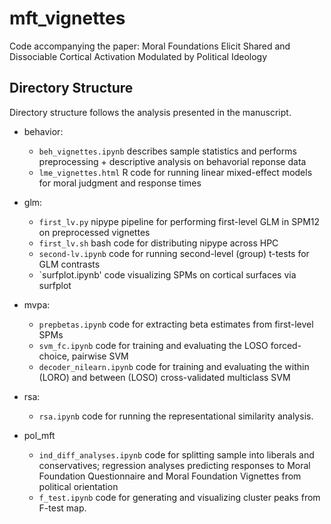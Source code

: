 # mft_vignettes
Code accompanying the paper: Moral Foundations Elicit Shared and Dissociable Cortical Activation Modulated by Political Ideology

## Directory Structure 

Directory structure follows the analysis presented in the manuscript. 

- behavior:
    - `beh_vignettes.ipynb` describes sample statistics and performs preprocessing + descriptive analysis on behavorial reponse data 
    - `lme_vignettes.html` R code for running linear mixed-effect models for moral judgment and response times
    
- glm:
    - `first_lv.py` nipype pipeline for performing first-level GLM in SPM12 on preprocessed vignettes 
    - `first_lv.sh` bash code for distributing nipype across HPC 
    - `second-lv.ipynb` code for running second-level (group) t-tests for GLM contrasts 
    - `surfplot.ipynb' code visualizing SPMs on cortical surfaces via surfplot
    
- mvpa:
    - `prepbetas.ipynb` code for extracting beta estimates from first-level SPMs 
    - `svm_fc.ipynb` code for training and evaluating the LOSO forced-choice, pairwise SVM 
    - `decoder_nilearn.ipynb` code for training and evaluating the within (LORO) and between (LOSO) cross-validated multiclass SVM
    
- rsa:
    - `rsa.ipynb` code for running the representational similarity analysis. 
    
- pol_mft
    - `ind_diff_analyses.ipynb` code for splitting sample into liberals and conservatives; regression analyses predicting responses to Moral Foundation Questionnaire and Moral Foundation Vignettes from political orientation 
    - `f_test.ipynb` code for generating and visualizing cluster peaks from F-test map. 
